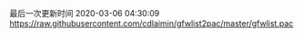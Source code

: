 最后一次更新时间 2020-03-06 04:30:09
https://raw.githubusercontent.com/cdlaimin/gfwlist2pac/master/gfwlist.pac

